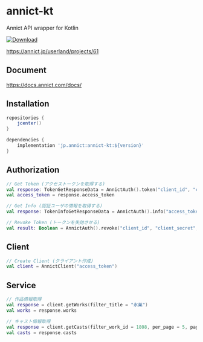 # annict-kt
Annict API wrapper for Kotlin

[ ![Download](https://api.bintray.com/packages/riptakagi/maven/annict-kt/images/download.svg?version=0.0.2) ](https://bintray.com/riptakagi/maven/annict-kt/0.0.2/link)

https://annict.jp/userland/projects/61

## Document
https://docs.annict.com/docs/

## Installation
```gradle
repositories {
    jcenter()
}

dependencies {
    implementation 'jp.annict:annict-kt:${version}'
}
```

## Authorization

```kotlin
// Get Token (アクセストークンを取得する)
val response: TokenGetResponseData = AnnictAuth().token("client_id", "client_secret", "authorization_code"(default), "urn:ietf:wg:oauth:2.0:oob"(default), "code")
val access_token = response.access_token
```

```kotlin
// Get Info (認証ユーザの情報を取得する)
val response: TokenInfoGetResponseData = AnnictAuth().info("access_token")
```

```kotlin
// Revoke Token (トークンを失効させる)
val result: Boolean = AnnictAuth().revoke("client_id", "client_secret", "token")
```

## Client
```kotlin
// Create Client (クライアント作成)
val client = AnnictClient("access_token")
```

## Service

```kotlin
// 作品情報取得
val response = client.getWorks(filter_title = "氷菓")
val works = response.works
```

```kotlin
// キャスト情報取得
val response = client.getCasts(filter_work_id = 1808, per_page = 5, page = 5)
val casts = response.casts
```
